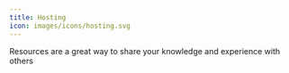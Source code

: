 ```yaml
---
title: Hosting
icon: images/icons/hosting.svg
---
```

Resources are a great way to share your knowledge and experience with others